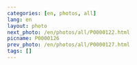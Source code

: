```yaml
---
categories: [en, photos, all]
lang: en
layout: photo
next_photo: /en/photos/all/P0000122.html
picname: P0000126
prev_photo: /en/photos/all/P0000127.html
tags: []
---
```


